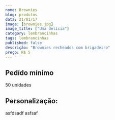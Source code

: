 ```yaml
---
nome: Brownies
blog: produtos
data: 21/01/17
image: [brownies.jpg]
image_title: ["Uma delícia"]
category: lembrancinhas
tags: lembrancinhas
published: false
descrição: "Brownies recheados com brigadeiro"
preço: R$ 5
---
```


## Pedído mínimo
50 unidades

## Personalização:
asfdsadf
asfsaf
